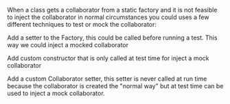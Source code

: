 When a class gets a collaborator  from a static factory and it is not feasible to
inject the collaborator in normal circumstances you could uses a few different techniques 
to test or mock the collaborator:

Add a setter to the Factory, this could be called before running a test. This way we could inject a mocked collaborator


Add custom constructor that is only called at test time for inject a mock collaborator


Add a custom Collaborator setter, this setter is never called at run time because the collaborator is created the "normal way"
but at test time can be used to inject a mock collaborator.